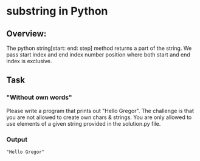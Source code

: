 # substring in Python

## Overview:

The python string[start: end: step] method returns a part of the string.
We pass start index and end index number position where both start and end index is exclusive.

## Task

### "Without own words"
Please write a program that prints out "Hello Gregor". The challenge is that you are not allowed to create own chars & strings. You are only allowed to use elements of a given string provided in the solution.py file.


### Output
```
"Hello Gregor"
```